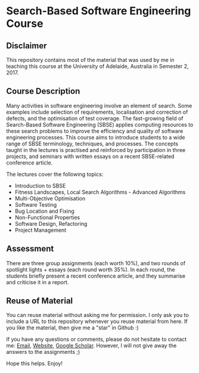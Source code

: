# Search-Based Software Engineering Course

## Disclaimer

This repository contains most of the material that was used by me in teaching this course at the University of Adelaide, Australia in Semester 2, 2017.

## Course Description

Many activities in software engineering involve an element of search. Some examples include selection of requirements, localisation and correction of defects, and the optimisation of test coverage. The fast-growing field of Search-Based Software Engineering (SBSE) applies computing resources to these search problems to improve the efficiency and quality of software engineering processes.
This course aims to introduce students to a wide range of SBSE terminology, techniques, and processes. The concepts taught in the lectures is practised and reinforced by participation in three projects, and seminars with written essays on a recent SBSE-related conference article.

The lectures cover the following topics:
- Introduction to SBSE
- Fitness Landscapes, Local Search Algorithms - Advanced Algorithms
- Multi-Objective Optimisation
- Software Testing
- Bug Location and Fixing
- Non-Functional Properties
- Software Design, Refactoring
- Project Management

## Assessment

There are three group assignments (each worth 10%), and two rounds of spotlight lights + essays (each round worth 35%). In each round, the students briefly present a recent conference article, and they summarise and criticise it in a report.

## Reuse of Material

You can reuse material without asking me for permission. 
I only ask you to include a URL to this repository whenever you reuse material from here. 
If you like the material, then give me a "star" in Github :)

If you have any questions or comments, please do not hesitate to contact me: [Email](markus.wagner@adelaide.edu.au), [Website](http://cs.adelaide.edu.au/~markus/), [Google Scholar](https://scholar.google.com.au/citations?user=9cbh6PoAAAAJ&hl=en). However, I will not give away the answers to the assignments ;)

Hope this helps. Enjoy!